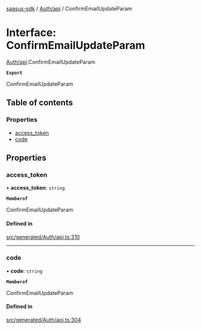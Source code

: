 [saasus-sdk](../README.md) / [Auth/api](../modules/Auth_api.md) / ConfirmEmailUpdateParam

# Interface: ConfirmEmailUpdateParam

[Auth/api](../modules/Auth_api.md).ConfirmEmailUpdateParam

**`Export`**

ConfirmEmailUpdateParam

## Table of contents

### Properties

- [access\_token](Auth_api.ConfirmEmailUpdateParam.md#access_token)
- [code](Auth_api.ConfirmEmailUpdateParam.md#code)

## Properties

### access\_token

• **access\_token**: `string`

**`Memberof`**

ConfirmEmailUpdateParam

#### Defined in

[src/generated/Auth/api.ts:310](https://github.com/saasus-platform/saasus-sdk-javascript/blob/6b95732/src/generated/Auth/api.ts#L310)

___

### code

• **code**: `string`

**`Memberof`**

ConfirmEmailUpdateParam

#### Defined in

[src/generated/Auth/api.ts:304](https://github.com/saasus-platform/saasus-sdk-javascript/blob/6b95732/src/generated/Auth/api.ts#L304)
